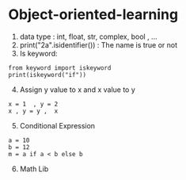 # Object-oriented-learning

1. data type : int, float, str, complex, bool , ...  
2. print("2a".isidentifier()) : The name is true or not
3. Is keyword:

```
from keyword import iskeyword
print(iskeyword("if"))
```

4. Assign y value to x and x value to y
```
x = 1  , y = 2
x , y = y ,  x
```
5. Conditional Expression
```
a = 10
b = 12
m = a if a < b else b
```
6. Math Lib
